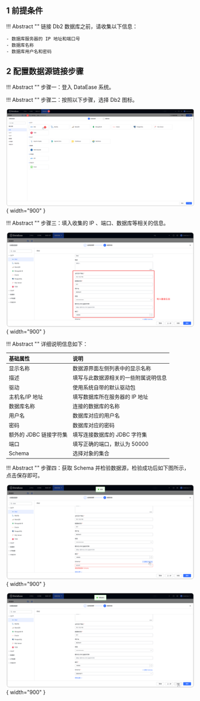 ## 1 前提条件

!!! Abstract ""
    链接 Db2 数据库之前，请收集以下信息：

    - 数据库服务器的 IP 地址和端口号
    - 数据库名称
    - 数据库用户名和密码

## 2 配置数据源链接步骤

!!! Abstract ""
    步骤一：登入 DataEase 系统。

!!! Abstract ""
    步骤二：按照以下步骤，选择 Db2 图标。

![Db2](../../img/datasource_configuration/选择DB2.png){ width="900" }

!!! Abstract ""
    步骤三：填入收集的 IP 、端口、数据库等相关的信息。

![DB2链接信息](../../img/datasource_configuration/DB2链接信息.png){ width="900" }

!!! Abstract ""
    详细说明信息如下：

| 基础属性             | 说明                 |
|:-----------------|:-------------------|
| 显示名称             | 数据源界面左侧列表中的显示名称    |   
| 描述               | 填写与此数据源相关的一些附属说明信息 |
| 驱动               | 使用系统自带的默认驱动包       |
| 主机名/IP 地址        | 填写数据库所在服务器的 IP 地址  |
| 数据库名称            | 连接的数据库的名称          |
| 用户名              | 数据库对应的用户名          |
| 密码               | 数据库对应的密码           |
| 额外的 JDBC 链接字符集   | 填写连接数据库的 JDBC 字符集  |
| 端口               | 填写正确的端口，默认为 50000  |
| Schema         | 选择对象的集合            |

!!! Abstract ""
    步骤四：获取 Schema 并检验数据源，检验成功后如下图所示，点击保存即可。

![DB2获取Schema](../../img/datasource_configuration/DB2获取Schema.png){ width="900" }

![DB2校验成功](../../img/datasource_configuration/DB2校验成功.png){ width="900" }
